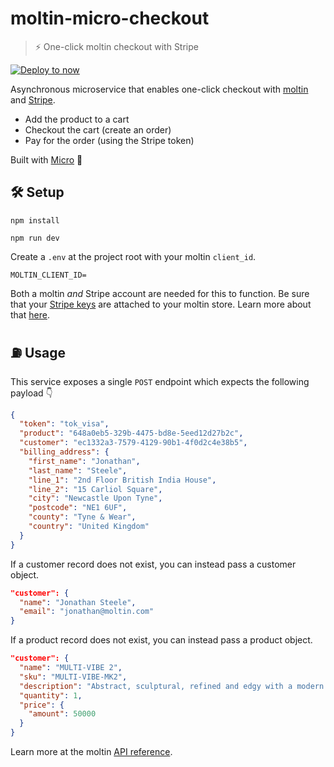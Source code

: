 # moltin-micro-checkout

> ⚡️ One-click moltin checkout with Stripe

[![Deploy to now](https://deploy.now.sh/static/button.svg)](https://deploy.now.sh/?repo=https://github.com/ynnoj/moltin-micro-checkout&env=MOLTIN_CLIENT_ID)

Asynchronous microservice that enables one-click checkout with [moltin](https://moltin.com) and [Stripe](https://stripe.com).

* Add the product to a cart
* Checkout the cart (create an order)
* Pay for the order (using the Stripe token)

Built with [Micro](https://github.com/zeit/micro) 🤩

## 🛠 Setup

`npm install`

`npm run dev`

Create a `.env` at the project root with your moltin `client_id`.

```dosini
MOLTIN_CLIENT_ID=
```

Both a moltin _and_ Stripe account are needed for this to function. Be sure that your [Stripe keys](https://stripe.com/docs/dashboard#api-keys) are attached to your moltin store. Learn more about that [here](https://docs.moltin.com/?bash#configuring-stripe).

## ⛽️ Usage

This service exposes a single `POST` endpoint which expects the following payload 👇

```json
{
  "token": "tok_visa",
  "product": "648a0eb5-329b-4475-bd8e-5eed12d27b2c",
  "customer": "ec1332a3-7579-4129-90b1-4f0d2c4e38b5",
  "billing_address": {
    "first_name": "Jonathan",
    "last_name": "Steele",
    "line_1": "2nd Floor British India House",
    "line_2": "15 Carliol Square",
    "city": "Newcastle Upon Tyne",
    "postcode": "NE1 6UF",
    "county": "Tyne & Wear",
    "country": "United Kingdom"
  }
}
```

If a customer record does not exist, you can instead pass a customer object.

```json
"customer": {  
  "name": "Jonathan Steele",
  "email": "jonathan@moltin.com"
}
```

If a product record does not exist, you can instead pass a product object.

```json
"customer": {  
  "name": "MULTI-VIBE 2",
  "sku": "MULTI-VIBE-MK2",
  "description": "Abstract, sculptural, refined and edgy with a modern twist.",
  "quantity": 1,
  "price": {
    "amount": 50000
  }
}
```

Learn more at the moltin [API reference](https://docs.moltin.com).
